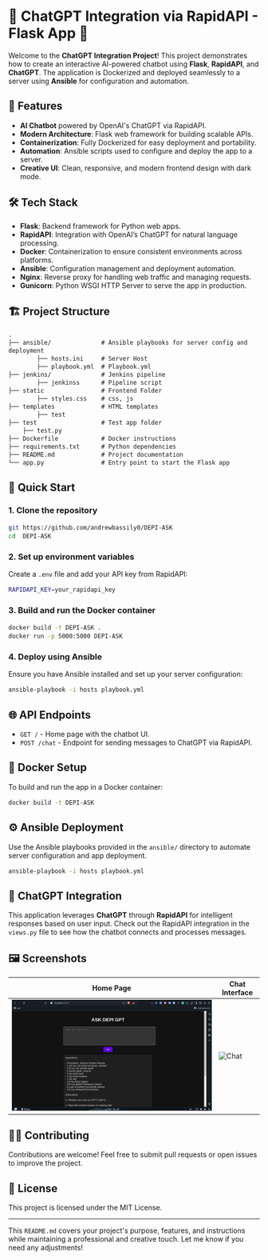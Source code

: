 # 🧠 ChatGPT Integration via RapidAPI - Flask App 🚀

Welcome to the **ChatGPT Integration Project**! This project demonstrates how to create an interactive AI-powered chatbot using **Flask**, **RapidAPI**, and **ChatGPT**. The application is Dockerized and deployed seamlessly to a server using **Ansible** for configuration and automation.

## 🌟 Features

- **AI Chatbot** powered by OpenAI's ChatGPT via RapidAPI.
- **Modern Architecture**: Flask web framework for building scalable APIs.
- **Containerization**: Fully Dockerized for easy deployment and portability.
- **Automation**: Ansible scripts used to configure and deploy the app to a server.
- **Creative UI**: Clean, responsive, and modern frontend design with dark mode.

## 🛠️ Tech Stack

- **Flask**: Backend framework for Python web apps.
- **RapidAPI**: Integration with OpenAI’s ChatGPT for natural language processing.
- **Docker**: Containerization to ensure consistent environments across platforms.
- **Ansible**: Configuration management and deployment automation.
- **Nginx**: Reverse proxy for handling web traffic and managing requests.
- **Gunicorn**: Python WSGI HTTP Server to serve the app in production.

## 🏗️ Project Structure

```
.
├── ansible/              # Ansible playbooks for server config and deployment
        ├── hosts.ini     # Server Host
        ├── playbook.yml  # Playbook.yml
├── jenkins/              # Jenkins pipeline
        ├── jenkinss      # Pipeline script  
├── static                # Frontend Folder 
        ├── styles.css    # css, js
├── templates             # HTML templates
        ├── test
├── test                  # Test app folder
    ├── test.py
├── Dockerfile            # Docker instructions
├── requirements.txt      # Python dependencies
├── README.md             # Project documentation
└── app.py                # Entry point to start the Flask app

```

## 🚀 Quick Start

### 1. Clone the repository

```bash
git https://github.com/andrewbassily0/DEPI-ASK
cd  DEPI-ASK
```

### 2. Set up environment variables

Create a `.env` file and add your API key from RapidAPI:

```bash
RAPIDAPI_KEY=your_rapidapi_key
```

### 3. Build and run the Docker container

```bash
docker build -t DEPI-ASK .
docker run -p 5000:5000 DEPI-ASK
```

### 4. Deploy using Ansible

Ensure you have Ansible installed and set up your server configuration:

```bash
ansible-playbook -i hosts playbook.yml
```

## 🌐 API Endpoints

- `GET /` - Home page with the chatbot UI.
- `POST /chat` - Endpoint for sending messages to ChatGPT via RapidAPI.

## 🐳 Docker Setup

To build and run the app in a Docker container:

```bash
docker build -t DEPI-ASK
```

## ⚙️ Ansible Deployment

Use the Ansible playbooks provided in the `ansible/` directory to automate server configuration and app deployment.

```bash
ansible-playbook -i hosts playbook.yml
```

## 🤖 ChatGPT Integration

This application leverages **ChatGPT** through **RapidAPI** for intelligent responses based on user input. Check out the RapidAPI integration in the `views.py` file to see how the chatbot connects and processes messages.

## 🖼️ Screenshots

| Home Page | Chat Interface |
| --------- | --------------- |
| ![Home](docs/home.png) | ![Chat](docs/chat.png) |

## 👨‍💻 Contributing

Contributions are welcome! Feel free to submit pull requests or open issues to improve the project.

## 📝 License

This project is licensed under the MIT License.

---

This `README.md` covers your project's purpose, features, and instructions while maintaining a professional and creative touch. Let me know if you need any adjustments!